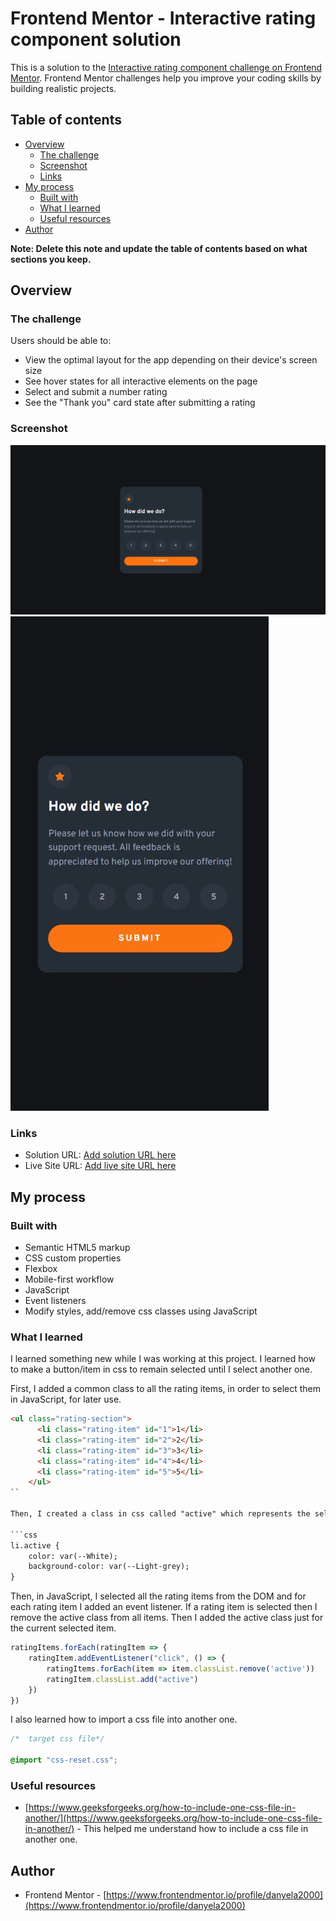 # Frontend Mentor - Interactive rating component solution

This is a solution to the [Interactive rating component challenge on Frontend Mentor](https://www.frontendmentor.io/challenges/interactive-rating-component-koxpeBUmI). Frontend Mentor challenges help you improve your coding skills by building realistic projects. 

## Table of contents

- [Overview](#overview)
  - [The challenge](#the-challenge)
  - [Screenshot](#screenshot)
  - [Links](#links)
- [My process](#my-process)
  - [Built with](#built-with)
  - [What I learned](#what-i-learned)
  - [Useful resources](#useful-resources)
- [Author](#author)

**Note: Delete this note and update the table of contents based on what sections you keep.**

## Overview

### The challenge

Users should be able to:

- View the optimal layout for the app depending on their device's screen size
- See hover states for all interactive elements on the page
- Select and submit a number rating
- See the "Thank you" card state after submitting a rating

### Screenshot

![desktop screenshot](./screenshots/desktop-ss.JPG)
![mobile screenshot](./screenshots/mobile-ss.JPG)

### Links

- Solution URL: [Add solution URL here](https://your-solution-url.com)
- Live Site URL: [Add live site URL here](https://your-live-site-url.com)

## My process

### Built with

- Semantic HTML5 markup
- CSS custom properties
- Flexbox
- Mobile-first workflow
- JavaScript
- Event listeners
- Modify styles, add/remove css classes using JavaScript

### What I learned
I learned something new while I was working at this project.
I learned how to make a button/item in css to remain selected until I select another one.

First, I added a common class to all the rating items, in order to select them in JavaScript, for later use.

```html
<ul class="rating-section">
      <li class="rating-item" id="1">1</li>
      <li class="rating-item" id="2">2</li>
      <li class="rating-item" id="3">3</li>
      <li class="rating-item" id="4">4</li>
      <li class="rating-item" id="5">5</li>
    </ul>
``

Then, I created a class in css called "active" which represents the selected state of a rating item.

```css
li.active {
    color: var(--White);
    background-color: var(--Light-grey);
}
```

Then, in JavaScript, I selected all the rating items from the DOM and for each rating item I added an event listener.
If a rating item is selected then I remove the active class from all items.
Then I added the active class just for the current selected item.

```js
ratingItems.forEach(ratingItem => {
    ratingItem.addEventListener("click", () => {
        ratingItems.forEach(item => item.classList.remove('active'))
        ratingItem.classList.add("active")
    })
})
```

I also learned how to import a css file into another one.

```css
/*  target css file*/

@import "css-reset.css";
```

### Useful resources

- [https://www.geeksforgeeks.org/how-to-include-one-css-file-in-another/](https://www.geeksforgeeks.org/how-to-include-one-css-file-in-another/) - This helped me understand how to include a css file in another one.

## Author
- Frontend Mentor - [https://www.frontendmentor.io/profile/danyela2000](https://www.frontendmentor.io/profile/danyela2000)


